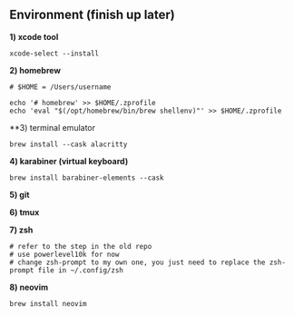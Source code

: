 

## Environment (finish up later)
**1) xcode tool**
```shell 
xcode-select --install
```

**2) homebrew**
```shell
# $HOME = /Users/username 

echo '# homebrew' >> $HOME/.zprofile 
echo 'eval "$(/opt/homebrew/bin/brew shellenv)"' >> $HOME/.zprofile 
```

**3) terminal emulator 
```shell
brew install --cask alacritty
```

**4) karabiner (virtual keyboard)**
```shell
brew install barabiner-elements --cask
```

**5) git**

**6) tmux** 

**7) zsh**
```shell
# refer to the step in the old repo
# use powerlevel10k for now
# change zsh-prompt to my own one, you just need to replace the zsh-prompt file in ~/.config/zsh
```

**8) neovim** 
```shell 
brew install neovim
```
